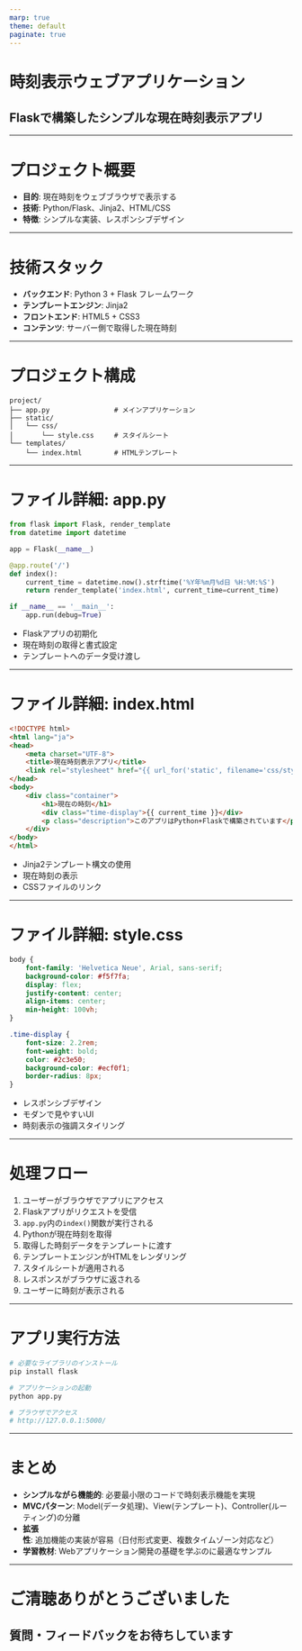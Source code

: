 ```yaml
---
marp: true
theme: default
paginate: true
---
```


# 時刻表示ウェブアプリケーション
## Flaskで構築したシンプルな現在時刻表示アプリ

---

# プロジェクト概要

- **目的**: 現在時刻をウェブブラウザで表示する
- **技術**: Python/Flask、Jinja2、HTML/CSS
- **特徴**: シンプルな実装、レスポンシブデザイン

---

# 技術スタック

- **バックエンド**: Python 3 + Flask フレームワーク
- **テンプレートエンジン**: Jinja2
- **フロントエンド**: HTML5 + CSS3
- **コンテンツ**: サーバー側で取得した現在時刻

---

# プロジェクト構成

```text
project/
├── app.py                # メインアプリケーション
├── static/
│   └── css/
│       └── style.css     # スタイルシート
└── templates/
    └── index.html        # HTMLテンプレート
```

---

# ファイル詳細: app.py

```python
from flask import Flask, render_template
from datetime import datetime

app = Flask(__name__)

@app.route('/')
def index():
    current_time = datetime.now().strftime('%Y年%m月%d日 %H:%M:%S')
    return render_template('index.html', current_time=current_time)

if __name__ == '__main__':
    app.run(debug=True)
```

- Flaskアプリの初期化
- 現在時刻の取得と書式設定
- テンプレートへのデータ受け渡し

---

# ファイル詳細: index.html

```html
<!DOCTYPE html>
<html lang="ja">
<head>
    <meta charset="UTF-8">
    <title>現在時刻表示アプリ</title>
    <link rel="stylesheet" href="{{ url_for('static', filename='css/style.css') }}">
</head>
<body>
    <div class="container">
        <h1>現在の時刻</h1>
        <div class="time-display">{{ current_time }}</div>
        <p class="description">このアプリはPython+Flaskで構築されています</p>
    </div>
</body>
</html>
```

- Jinja2テンプレート構文の使用
- 現在時刻の表示
- CSSファイルのリンク

---

# ファイル詳細: style.css

```css
body {
    font-family: 'Helvetica Neue', Arial, sans-serif;
    background-color: #f5f7fa;
    display: flex;
    justify-content: center;
    align-items: center;
    min-height: 100vh;
}

.time-display {
    font-size: 2.2rem;
    font-weight: bold;
    color: #2c3e50;
    background-color: #ecf0f1;
    border-radius: 8px;
}
```

- レスポンシブデザイン
- モダンで見やすいUI
- 時刻表示の強調スタイリング

---

# 処理フロー

1. ユーザーがブラウザでアプリにアクセス
2. Flaskアプリがリクエストを受信
3. `app.py`内の`index()`関数が実行される
4. Pythonが現在時刻を取得
5. 取得した時刻データをテンプレートに渡す
6. テンプレートエンジンがHTMLをレンダリング
7. スタイルシートが適用される
8. レスポンスがブラウザに返される
9. ユーザーに時刻が表示される

---

# アプリ実行方法

```bash
# 必要なライブラリのインストール
pip install flask

# アプリケーションの起動
python app.py

# ブラウザでアクセス
# http://127.0.0.1:5000/
```

---

# まとめ

- **シンプルながら機能的**: 必要最小限のコードで時刻表示機能を実現
- **MVCパターン**: Model(データ処理)、View(テンプレート)、Controller(ルーティング)の分離
- **拡張性**: 追加機能の実装が容易（日付形式変更、複数タイムゾーン対応など）
- **学習教材**: Webアプリケーション開発の基礎を学ぶのに最適なサンプル

---

# ご清聴ありがとうございました
## 質問・フィードバックをお待ちしています